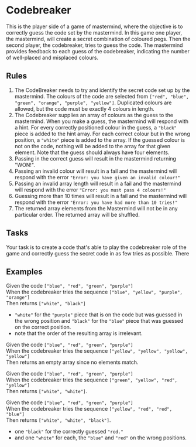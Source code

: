 # Codebreaker
This is the player side of a game of mastermind, where the objective is to correctly guess the code set by the mastermind. In this game one player, the mastermind, will create a secret combination of coloured pegs. Then the second player, the codebreaker, tries to guess the code. The mastermind provides feedback to each guess of the codebreaker, indicating the number of well-placed and misplaced colours.

## Rules
1. The CodeBreaker needs to try and identify the secret code set up by the mastermind. The colours of the code are selected from `["red", "blue", "green", "orange", "purple", "yellow"]`. Duplicated colours are allowed, but the code must be exactly 4 colours in length.
2. The Codebreaker supplies an array of colours as the guess to the mastermind. When you make a guess, the mastermind will respond with a hint. For every correctly positioned colour in the guess, a `"black"` piece is added to the hint array. For each correct colour but in the wrong position, a `"white"` piece is added to the array. If the guessed colour is not on the code, nothing will be added to the array for that given element. Note that the guess should always have four elements.
3. Passing in the correct guess will result in the mastermind returning "WON!".
4. Passing an invalid colour will result in a fail and the mastermind will respond with the error `"Error: you have given an invalid colour!"`
5. Passing an invalid array length will result in a fail and the mastermind will respond with the error `"Error: you must pass 4 colours!"`
6. Guessing more than 10 times will result in a fail and the mastermind will respond with the error `"Error: you have had more than 10 tries!"`
7. The returned array elements from the Mastermind will not be in any particular order. The returned array will be shuffled.

## Tasks
Your task is to create a code that's able to play the codebreaker role of the game and correctly guess the secret code in as few tries as possible.
There

## Examples
Given the code `["blue", "red", "green", "purple"]` <br/>
When the codebreaker tries the sequence `["blue", "yellow", "purple", "orange"]` <br/>
Then returns `["white", "black"]`
 - `"white"` for the `"purple"` piece that is on the code but was guessed in the wrong position and `"black"` for the `"blue"` piece that was guessed on the correct position.
 - note that the order of the resulting array is irrelevant.

Given the code `["blue", "red", "green", "purple"]` <br/>
When the codebreaker tries the sequence `["yellow", "yellow", "yellow", "yellow"]` <br/>
Then returns an empty array since no elements match. <br/>

Given the code `["blue", "red", "green", "purple"]` <br/>
When the codebreaker tries the sequence `["green", "yellow", "red", "yellow"]` <br/>
Then returns `["white", "white"]`. <br/>

Given the code `["blue", "red", "green", "purple"]` <br/>
When the codebreaker tries the sequence `["yellow", "red", "red", "blue"]` <br/>
Then returns `["white", "white", "black"]`. <br/>
 - one `"black"` for the correctly guessed `"red."`
 - and one `"white"` for each, the `"blue"` and `"red"` on the wrong positions.
